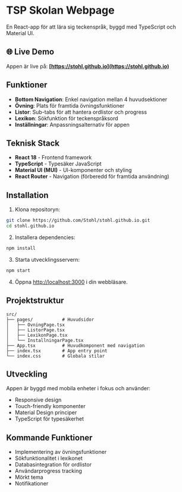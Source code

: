 # TSP Skolan Webpage

En React-app för att lära sig teckenspråk, byggd med TypeScript och Material UI.

## 🌐 Live Demo

Appen är live på: **[https://stohl.github.io](https://stohl.github.io)**

## Funktioner

- **Bottom Navigation**: Enkel navigation mellan 4 huvudsektioner
- **Övning**: Plats för framtida övningsfunktioner
- **Listor**: Sub-tabs för att hantera ordlistor och progress
- **Lexikon**: Sökfunktion för teckenspråksord
- **Inställningar**: Anpassningsalternativ för appen

## Teknisk Stack

- **React 18** - Frontend framework
- **TypeScript** - Typesäker JavaScript
- **Material UI (MUI)** - UI-komponenter och styling
- **React Router** - Navigation (förberedd för framtida användning)

## Installation

1. Klona repositoryn:
```bash
git clone https://github.com/Stohl/stohl.github.io.git
cd stohl.github.io
```

2. Installera dependencies:
```bash
npm install
```

3. Starta utvecklingsservern:
```bash
npm start
```

4. Öppna [http://localhost:3000](http://localhost:3000) i din webbläsare.

## Projektstruktur

```
src/
├── pages/           # Huvudsidor
│   ├── OvningPage.tsx
│   ├── ListorPage.tsx
│   ├── LexikonPage.tsx
│   └── InstallningarPage.tsx
├── App.tsx          # Huvudkomponent med navigation
├── index.tsx        # App entry point
└── index.css        # Globala stilar
```

## Utveckling

Appen är byggd med mobila enheter i fokus och använder:
- Responsive design
- Touch-friendly komponenter
- Material Design principer
- TypeScript för typesäkerhet

## Kommande Funktioner

- Implementering av övningsfunktioner
- Sökfunktionalitet i lexikonet
- Databasintegration för ordlistor
- Användarprogress tracking
- Mörkt tema
- Notifikationer
